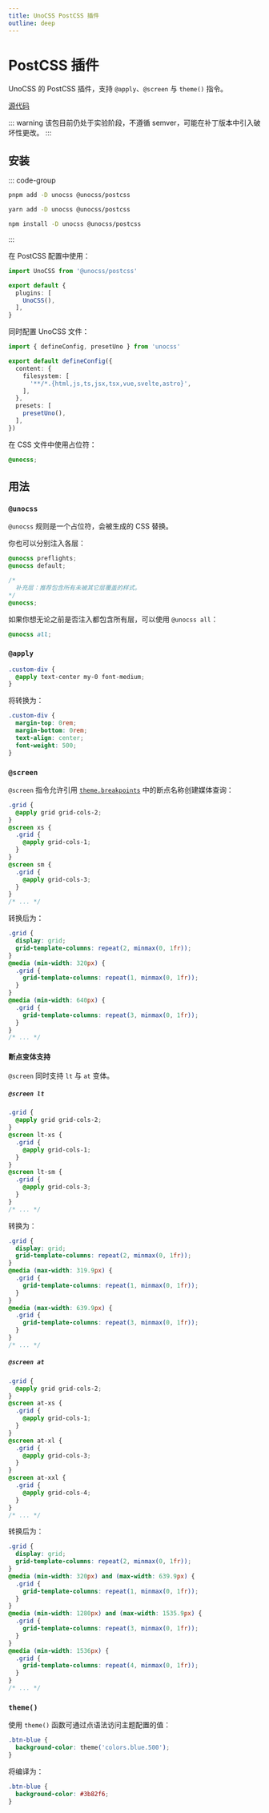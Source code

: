 ```yaml
---
title: UnoCSS PostCSS 插件
outline: deep
---
```


# PostCSS 插件

UnoCSS 的 PostCSS 插件，支持 `@apply`、`@screen` 与 `theme()` 指令。

[源代码](https://github.com/unocss/unocss/tree/main/packages-integrations/postcss)

::: warning
该包目前仍处于实验阶段，不遵循 semver，可能在补丁版本中引入破坏性更改。
:::

## 安装

::: code-group

```bash [pnpm]
pnpm add -D unocss @unocss/postcss
```

```bash [yarn]
yarn add -D unocss @unocss/postcss
```

```bash [npm]
npm install -D unocss @unocss/postcss
```

:::

在 PostCSS 配置中使用：

```ts [postcss.config.mjs]
import UnoCSS from '@unocss/postcss'

export default {
  plugins: [
    UnoCSS(),
  ],
}
```

同时配置 UnoCSS 文件：

```ts [uno.config.ts]
import { defineConfig, presetUno } from 'unocss'

export default defineConfig({
  content: {
    filesystem: [
      '**/*.{html,js,ts,jsx,tsx,vue,svelte,astro}',
    ],
  },
  presets: [
    presetUno(),
  ],
})
```

在 CSS 文件中使用占位符：

```css [style.css]
@unocss;
```

## 用法

### `@unocss`

`@unocss` 规则是一个占位符，会被生成的 CSS 替换。

你也可以分别注入各层：

```css [style.css]
@unocss preflights;
@unocss default;

/*
  补充层：推荐包含所有未被其它层覆盖的样式。
*/
@unocss;
```

如果你想无论之前是否注入都包含所有层，可以使用 `@unocss all`：

```css
@unocss all;
```

### `@apply`

```css
.custom-div {
  @apply text-center my-0 font-medium;
}
```

将转换为：

```css
.custom-div {
  margin-top: 0rem;
  margin-bottom: 0rem;
  text-align: center;
  font-weight: 500;
}
```

### `@screen`

`@screen` 指令允许引用 [`theme.breakpoints`](https://github.com/unocss/unocss/blob/main/README.md#extend-theme) 中的断点名称创建媒体查询：

```css
.grid {
  @apply grid grid-cols-2;
}
@screen xs {
  .grid {
    @apply grid-cols-1;
  }
}
@screen sm {
  .grid {
    @apply grid-cols-3;
  }
}
/* ... */
```

转换后为：

```css
.grid {
  display: grid;
  grid-template-columns: repeat(2, minmax(0, 1fr));
}
@media (min-width: 320px) {
  .grid {
    grid-template-columns: repeat(1, minmax(0, 1fr));
  }
}
@media (min-width: 640px) {
  .grid {
    grid-template-columns: repeat(3, minmax(0, 1fr));
  }
}
/* ... */
```

#### 断点变体支持

`@screen` 同时支持 `lt` 与 `at` 变体。

##### `@screen lt`

```css
.grid {
  @apply grid grid-cols-2;
}
@screen lt-xs {
  .grid {
    @apply grid-cols-1;
  }
}
@screen lt-sm {
  .grid {
    @apply grid-cols-3;
  }
}
/* ... */
```

转换为：

```css
.grid {
  display: grid;
  grid-template-columns: repeat(2, minmax(0, 1fr));
}
@media (max-width: 319.9px) {
  .grid {
    grid-template-columns: repeat(1, minmax(0, 1fr));
  }
}
@media (max-width: 639.9px) {
  .grid {
    grid-template-columns: repeat(3, minmax(0, 1fr));
  }
}
/* ... */
```

##### `@screen at`

```css
.grid {
  @apply grid grid-cols-2;
}
@screen at-xs {
  .grid {
    @apply grid-cols-1;
  }
}
@screen at-xl {
  .grid {
    @apply grid-cols-3;
  }
}
@screen at-xxl {
  .grid {
    @apply grid-cols-4;
  }
}
/* ... */
```

转换后为：

```css
.grid {
  display: grid;
  grid-template-columns: repeat(2, minmax(0, 1fr));
}
@media (min-width: 320px) and (max-width: 639.9px) {
  .grid {
    grid-template-columns: repeat(1, minmax(0, 1fr));
  }
}
@media (min-width: 1280px) and (max-width: 1535.9px) {
  .grid {
    grid-template-columns: repeat(3, minmax(0, 1fr));
  }
}
@media (min-width: 1536px) {
  .grid {
    grid-template-columns: repeat(4, minmax(0, 1fr));
  }
}
/* ... */
```

### `theme()`

使用 `theme()` 函数可通过点语法访问主题配置的值：

```css
.btn-blue {
  background-color: theme('colors.blue.500');
}
```

将编译为：

```css
.btn-blue {
  background-color: #3b82f6;
}
```
